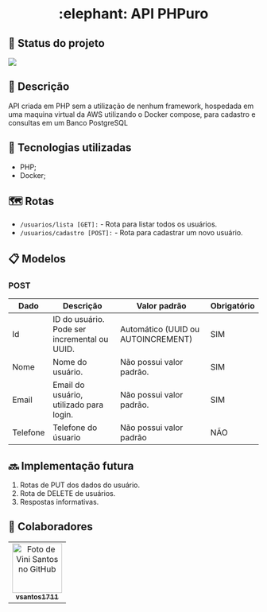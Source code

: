 <h1 align="center">:elephant: API PHPuro</h1>

## :dart: Status do projeto

<img src="http://img.shields.io/static/v1?label=STATUS&message=EM%20ANDAMENTO&color=GREEN&style=for-the-badge"/>

## :memo: Descrição

API criada em PHP sem a utilização de nenhum framework, hospedada em uma maquina virtual da AWS utilizando o Docker compose, para cadastro e consultas em um Banco PostgreSQL

## :wrench: Tecnologias utilizadas

- PHP;
- Docker;

## :world_map: Rotas

- `/usuarios/lista [GET]:` - Rota para listar todos os usuários.
- `/usuarios/cadastro [POST]:` - Rota para cadastrar um novo usuário.

## :clipboard: Modelos

<h3 dir="auto">POST</h3>
<table>
  <thead>
    <tr>
      <th>Dado</th>
      <th>Descrição</th>
      <th>Valor padrão</th>
      <th>Obrigatório</th>
    </tr>
  </thead>
  <tbody>
    <tr>
      <td>Id</td>
      <td>ID do usuário. Pode ser incremental ou UUID.</td>
      <td>Automático (UUID ou AUTOINCREMENT)</td>
      <td>SIM</td>
    </tr>
    <tr>
      <td>Nome</td>
      <td>Nome do usuário.</td>
      <td>Não possui valor padrão.</td>
      <td>SIM</td>
    </tr>
    <tr>
      <td>Email</td>
      <td>Email do usuário, utilizado para login.</td>
      <td>Não possui valor padrão.</td>
      <td>SIM</td>
    </tr>
    <tr>
      <td>Telefone</td>
      <td>Telefone do úsuario</td>
      <td>Não possui valor padrão</td>
      <td>NÃO</td>
    </tr>
  </tbody>
</table>

## :soon: Implementação futura

1. Rotas de PUT dos dados do usuário.
2. Rota de DELETE de usuários.
3. Respostas informativas.

## :handshake: Colaboradores

<table>
  <tr>
    <td align="center">
      <a href="http://github.com/vsantos1711">
        <img src="https://avatars.githubusercontent.com/u/104466068?v=4" width="100px;" alt="Foto de Vini Santos no GitHub"/><br>
        <sub>
          <b>vsantos1711</b>
        </sub>
      </a>
    </td>
  </tr>
</table>

